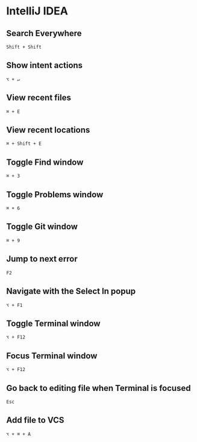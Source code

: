 # IntelliJ IDEA

## Search Everywhere

`Shift + Shift`

## Show intent actions

`⌥ + ↵`

## View recent files

`⌘ + E`

## View recent locations

`⌘ + Shift + E`

## Toggle Find window

`⌘ + 3`

## Toggle Problems window

`⌘ + 6`

## Toggle Git window

`⌘ + 9`

## Jump to next error

`F2`

## Navigate with the Select In popup

`⌥ + F1`

## Toggle Terminal window

`⌥ + F12`

## Focus Terminal window

`⌥ + F12`

## Go back to editing file when Terminal is focused

`Esc`

## Add file to VCS

`⌥ + ⌘ + A`
